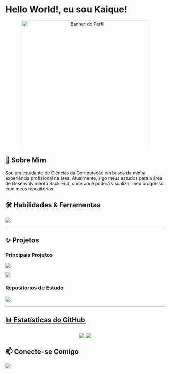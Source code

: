 # Hello World!, eu sou Kaique!

<p align="center">
  <img src="https://avatars.githubusercontent.com/u/180328929?v=4" width="400" alt="Banner do Perfil">
</p>

## 🚀 Sobre Mim
Sou um estudante de Ciências da Computação em busca da minha experiência profisional na área. Atualmente, sigo meus estudos para a área de Desenvolvimento Back-End, onde você poderá visualizar meu progresso com meus repositórios.


## 🛠️ Habilidades & Ferramentas
<p align="left">
  <a href="https://skillicons.dev">
    <img src="https://skillicons.dev/icons?i=c,django,py,js,go,linux,java,docker,html,css,js&perline=6" />
  </a>
</p>

---

## ✨ Projetos

### Principais Projetos
<p align="left">
  <a href="https://github.com/Kaique-S-Silva/AsteroidsProject">
    <img align="center" src="https://github-readme-stats.vercel.app/api/pin/?username=kaique-s-silva&repo=Asteroids&theme=dracula&show_owner=true"/>
  </a>
  <p align="left">
  <a href="https://github.com/Kaique-S-Silva/bookbot">
    <img align="center" src="https://github-readme-stats.vercel.app/api/pin/?username=kaique-s-silva&repo=bookbot&theme=dracula&show_owner=true"/>
  </a>

### Repositórios de Estudo
<p align="left">
  <a href="https://github.com/Kaique-S-Silva/Exercicios">
    <img align="center" src="https://github-readme-stats.vercel.app/api/pin/?username=kaique-s-silva&repo=Exercicios&theme=dracula&show_owner=true"/>

---

## 📊 Estatísticas do GitHub
<p align="center">
  <a href="https://github.com/anuraghazra/github-readme-stats">
    <img align="center" src="https://github-readme-stats.vercel.app/api?username=kaique-s-silva&show_icons=true&theme=dracula&include_all_commits=true&count_private=true"/>
  </a>
  <a href="https://github.com/anuraghazra/github-readme-stats">
    <img align="center" src="https://github-readme-stats.vercel.app/api/top-langs/?username=kaique-s-silva&layout=compact&langs_count=7&theme=dracula"/>
  </a>
</p>

## 📫 Conecte-se Comigo
<p align="left">
<a href="https://www.linkedin.com/in/kaiquesdsilva" target="_blank"><img src="https://img.shields.io/badge/-LinkedIn-%230077B5?style=for-the-badge&logo=linkedin&logoColor=white" target="_blank"></a>
</p>
